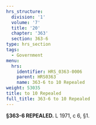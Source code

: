 ```yaml
---
hrs_structure:
  division: '1'
  volume: '7'
  title: '20'
  chapter: '363'
  section: 363-6
type: hrs_section
tags:
  - Government
menu:
  hrs:
    identifier: HRS_0363-0006
    parent: HRS0363
    name: 363-6 to 10 Repealed
weight: 53035
title: to 10 Repealed
full_title: 363-6 to 10 Repealed
---
```

**§363-6 REPEALED.** L 1971, c 6, §1.
